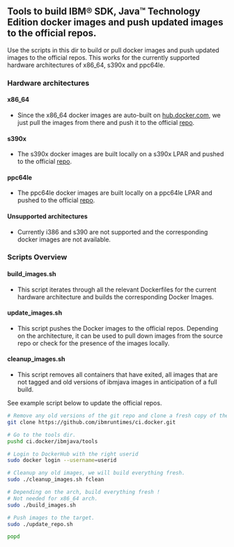 ## Tools to build IBM® SDK, Java™ Technology Edition docker images and push updated images to the official repos.

Use the scripts in this dir to build or pull docker images and push updated images to the official repos. This works for the currently supported hardware architectures of x86\_64, s390x and ppc64le.

### Hardware architectures

#### x86\_64

* Since the x86\_64 docker images are auto-built on [hub.docker.com](https://hub.docker.com/r/dinogun/ij), we just pull the images from there and push it to the official [repo](https://hub.docker.com/r/ibmcom/ibmjava).

#### s390x

* The s390x docker images are built locally on a s390x LPAR and pushed to the official [repo](https://hub.docker.com/r/s390x/ibmjava).

#### ppc64le

* The ppc64le docker images are built locally on a ppc64le LPAR and pushed to the official [repo](https://hub.docker.com/r/ppc64le/ibmjava).

#### Unsupported architectures

* Currently i386 and s390 are not supported and the corresponding docker images are not available.

### Scripts Overview

#### build\_images.sh

* This script iterates through all the relevant Dockerfiles for the current hardware architecture and builds the corresponding Docker Images.

#### update\_images.sh

* This script pushes the Docker images to the official repos. Depending on the architecture, it can be used to pull down images from the source repo or check for the presence of the images locally.

#### cleanup\_images.sh

* This script removes all containers that have exited, all images that are not tagged and old versions of ibmjava images in anticipation of a full build.

See example script below to update the official repos.

```bash
# Remove any old versions of the git repo and clone a fresh copy of the runtimes ci.docker repo.
git clone https://github.com/ibmruntimes/ci.docker.git

# Go to the tools dir.
pushd ci.docker/ibmjava/tools

# Login to DockerHub with the right userid
sudo docker login --username=userid

# Cleanup any old images, we will build everything fresh.
sudo ./cleanup_images.sh fclean

# Depending on the arch, build everything fresh !
# Not needed for x86_64 arch.
sudo ./build_images.sh

# Push images to the target.
sudo ./update_repo.sh

popd
```
